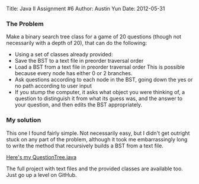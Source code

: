Title: Java II Assignment #6
Author: Austin Yun
Date: 2012-05-31

### The Problem

Make a binary search tree class for a game of 20 questions (though not necessarily with a depth of 20), that can do the following:

* Using a set of classes already provided:
* Save the BST to a text file in preorder traversal order
* Load a BST from a text file in preorder traversal order This is possible because every node has either 0 or 2 branches.
* Ask questions according to each node in the BST, going down the yes or no path according to user input
* If you stump the computer, it asks what object you were thinking of, a question to distinguish it from what its guess was, and the answer to your question, and then edits the BST appropriately.

### My solution

This one I found fairly simple. Not necessarily easy, but I didn't get outright stuck on any part of the problem, although it took me embarrassingly long to write the method that recursively builds a BST from a text file.

[Here's my QuestionTree.java](https://github.com/austinyun/C-Sci/blob/master/C-Sci-143/Assignment%206/src/QuestionTree.java)

The full project with text files and the provided classes are available too. Just go up a level on GitHub.
